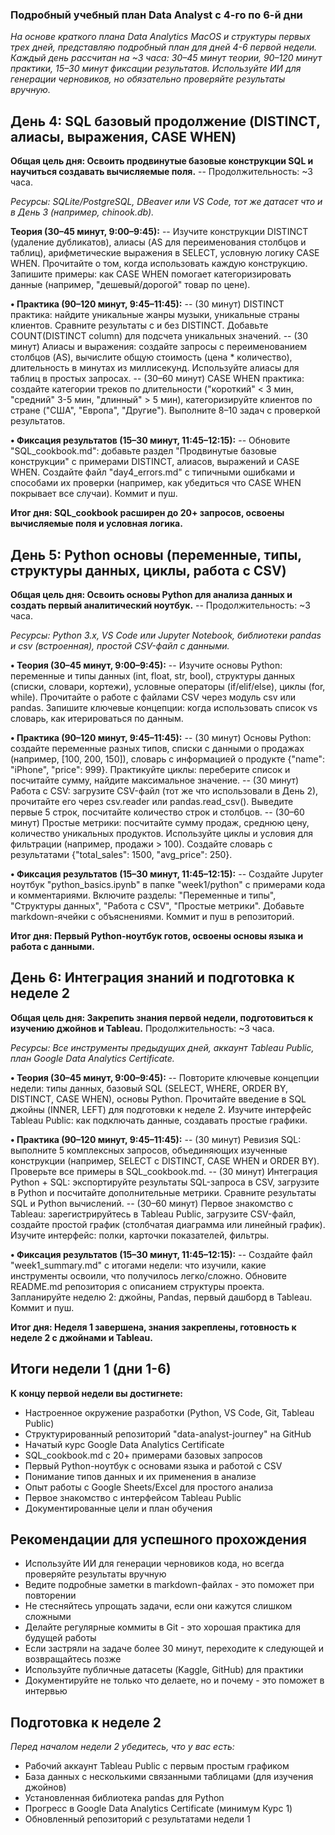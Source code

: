 ### Подробный учебный план Data Analyst с 4-го по 6-й дни
*На основе краткого плана Data Analytics MacOS и структуры первых трех дней, представляю подробный план для дней 4-6 первой недели. Каждый день рассчитан на ~3 часа: 30–45 минут теории, 90–120 минут практики, 15–30 минут фиксации результатов. Используйте ИИ для генерации черновиков, но обязательно проверяйте результаты вручную.*

## День 4: SQL базовый продолжение (DISTINCT, алиасы, выражения, CASE WHEN)
**Общая цель дня: Освоить продвинутые базовые конструкции SQL и научиться создавать вычисляемые поля.**
-- Продолжительность: ~3 часа.

*Ресурсы: SQLite/PostgreSQL, DBeaver или VS Code, тот же датасет что и в День 3 (например, chinook.db).*

**Теория (30–45 минут, 9:00–9:45):**
-- Изучите конструкции DISTINCT (удаление дубликатов), алиасы (AS для переименования столбцов и таблиц), арифметические выражения в SELECT, условную логику CASE WHEN. Прочитайте о том, когда использовать каждую конструкцию. Запишите примеры: как CASE WHEN помогает категоризировать данные (например, "дешевый/дорогой" товар по цене).

**• Практика (90–120 минут, 9:45–11:45):**
-- (30 минут) DISTINCT практика: найдите уникальные жанры музыки, уникальные страны клиентов. Сравните результаты с и без DISTINCT. Добавьте COUNT(DISTINCT column) для подсчета уникальных значений.
-- (30 минут) Алиасы и выражения: создайте запросы с переименованием столбцов (AS), вычислите общую стоимость (цена * количество), длительность в минутах из миллисекунд. Используйте алиасы для таблиц в простых запросах.
-- (30–60 минут) CASE WHEN практика: создайте категории треков по длительности ("короткий" < 3 мин, "средний" 3-5 мин, "длинный" > 5 мин), категоризируйте клиентов по стране ("США", "Европа", "Другие"). Выполните 8–10 задач с проверкой результатов.

**• Фиксация результатов (15–30 минут, 11:45–12:15):**
-- Обновите "SQL_cookbook.md": добавьте раздел "Продвинутые базовые конструкции" с примерами DISTINCT, алиасов, выражений и CASE WHEN. Создайте файл "day4_errors.md" с типичными ошибками и способами их проверки (например, как убедиться что CASE WHEN покрывает все случаи). Коммит и пуш.

**Итог дня: SQL_cookbook расширен до 20+ запросов, освоены вычисляемые поля и условная логика.**

## День 5: Python основы (переменные, типы, структуры данных, циклы, работа с CSV)
**Общая цель дня: Освоить основы Python для анализа данных и создать первый аналитический ноутбук.**
-- Продолжительность: ~3 часа.

*Ресурсы: Python 3.x, VS Code или Jupyter Notebook, библиотеки pandas и csv (встроенная), простой CSV-файл с данными.*

**• Теория (30–45 минут, 9:00–9:45):**
-- Изучите основы Python: переменные и типы данных (int, float, str, bool), структуры данных (списки, словари, кортежи), условные операторы (if/elif/else), циклы (for, while). Прочитайте о работе с файлами CSV через модуль csv или pandas. Запишите ключевые концепции: когда использовать список vs словарь, как итерироваться по данным.

**• Практика (90–120 минут, 9:45–11:45):**
-- (30 минут) Основы Python: создайте переменные разных типов, списки с данными о продажах (например, [100, 200, 150]), словарь с информацией о продукте {"name": "iPhone", "price": 999}. Практикуйте циклы: переберите список и посчитайте сумму, найдите максимальное значение.
-- (30 минут) Работа с CSV: загрузите CSV-файл (тот же что использовали в День 2), прочитайте его через csv.reader или pandas.read_csv(). Выведите первые 5 строк, посчитайте количество строк и столбцов.
-- (30–60 минут) Простые метрики: посчитайте сумму продаж, среднюю цену, количество уникальных продуктов. Используйте циклы и условия для фильтрации (например, продажи > 100). Создайте словарь с результатами {"total_sales": 1500, "avg_price": 250}.

**• Фиксация результатов (15–30 минут, 11:45–12:15):**
-- Создайте Jupyter ноутбук "python_basics.ipynb" в папке "week1/python" с примерами кода и комментариями. Включите разделы: "Переменные и типы", "Структуры данных", "Работа с CSV", "Простые метрики". Добавьте markdown-ячейки с объяснениями. Коммит и пуш в репозиторий.

**Итог дня: Первый Python-ноутбук готов, освоены основы языка и работа с данными.**

## День 6: Интеграция знаний и подготовка к неделе 2
**Общая цель дня: Закрепить знания первой недели, подготовиться к изучению джойнов и Tableau.**
Продолжительность: ~3 часа.

*Ресурсы: Все инструменты предыдущих дней, аккаунт Tableau Public, план Google Data Analytics Certificate.*

**• Теория (30–45 минут, 9:00–9:45):**
-- Повторите ключевые концепции недели: типы данных, базовый SQL (SELECT, WHERE, ORDER BY, DISTINCT, CASE WHEN), основы Python. Прочитайте введение в SQL джойны (INNER, LEFT) для подготовки к неделе 2. Изучите интерфейс Tableau Public: как подключать данные, создавать простые графики.

**• Практика (90–120 минут, 9:45–11:45):**
-- (30 минут) Ревизия SQL: выполните 5 комплексных запросов, объединяющих изученные конструкции (например, SELECT с DISTINCT, CASE WHEN и ORDER BY). Проверьте все примеры в SQL_cookbook.md.
-- (30 минут) Интеграция Python + SQL: экспортируйте результаты SQL-запроса в CSV, загрузите в Python и посчитайте дополнительные метрики. Сравните результаты SQL и Python вычислений.
-- (30–60 минут) Первое знакомство с Tableau: зарегистрируйтесь в Tableau Public, загрузите CSV-файл, создайте простой график (столбчатая диаграмма или линейный график). Изучите интерфейс: полки, карточки показателей, фильтры.

**• Фиксация результатов (15–30 минут, 11:45–12:15):**
-- Создайте файл "week1_summary.md" с итогами недели: что изучили, какие инструменты освоили, что получилось легко/сложно. Обновите README.md репозитория с описанием структуры проекта. Запланируйте неделю 2: джойны, Pandas, первый дашборд в Tableau. Коммит и пуш.

**Итог дня: Неделя 1 завершена, знания закреплены, готовность к неделе 2 с джойнами и Tableau.**

## Итоги недели 1 (дни 1-6)
**К концу первой недели вы достигнете:**
- Настроенное окружение разработки (Python, VS Code, Git, Tableau Public)
- Структурированный репозиторий "data-analyst-journey" на GitHub
- Начатый курс Google Data Analytics Certificate
- SQL_cookbook.md с 20+ примерами базовых запросов
- Первый Python-ноутбук с основами языка и работой с CSV
- Понимание типов данных и их применения в анализе
- Опыт работы с Google Sheets/Excel для простого анализа
- Первое знакомство с интерфейсом Tableau Public
- Документированные цели и план обучения

## Рекомендации для успешного прохождения
- Используйте ИИ для генерации черновиков кода, но всегда проверяйте результаты вручную
- Ведите подробные заметки в markdown-файлах - это поможет при повторении
- Не стесняйтесь упрощать задачи, если они кажутся слишком сложными
- Делайте регулярные коммиты в Git - это хорошая практика для будущей работы
- Если застряли на задаче более 30 минут, переходите к следующей и возвращайтесь позже
- Используйте публичные датасеты (Kaggle, GitHub) для практики
- Документируйте не только что делаете, но и почему - это поможет в интервью

## Подготовка к неделе 2
*Перед началом недели 2 убедитесь, что у вас есть:*
- Рабочий аккаунт Tableau Public с первым простым графиком
- База данных с несколькими связанными таблицами (для изучения джойнов)
- Установленная библиотека pandas для Python
- Прогресс в Google Data Analytics Certificate (минимум Курс 1)
- Обновленный репозиторий с результатами недели 1
